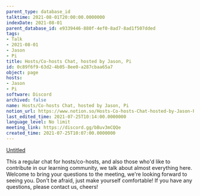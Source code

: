 ```yaml
---
parent_type: database_id
talktime: 2021-08-01T20:00:00.0000000
indexDate: 2021-08-01
parent_database_id: e9339446-880f-4ef0-8ad7-8ad1f507dded
tags:
- Talk
- 2021-08-01
- Jason
- Pi
title: Hosts/Co-hosts Chat, hosted by Jason, Pi
id: 0c89f6f9-63d2-4b05-8ee0-a287cbaa65a7
object: page
hosts:
- Jason
- Pi
software: Discord
archived: false
name: Hosts/Co-hosts Chat, hosted by Jason, Pi
notion_url: https://www.notion.so/Hosts-Co-hosts-Chat-hosted-by-Jason-Pi-0c89f6f963d24b058ee0a287cbaa65a7
last_edited_time: 2021-07-25T10:14:00.0000000
language_level: No limit
meeting_link: https://discord.gg/bBuv3mCQQe
created_time: 2021-07-25T10:07:00.0000000
---
```




[Untitled](https://www.notion.so/cb083fc4f0b7459aa5afe1900ef25a1f)   


This a regular chat for hosts/co-hosts, and also those who'd like to contribute in our learning community, we talk about almost everything here. Welcome to bring your questions to the meeting, we're looking forward to seeing you. Don't be afraid, just make yourself comfortable!
If you have any questions, please contact us, cheers!







